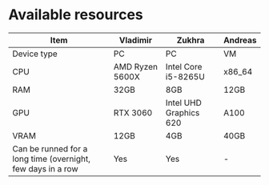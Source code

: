 # Available resources
| Item | Vladimir | Zukhra | Andreas |
|------|----------|--------|---------|
| Device type | PC | PC | VM |
| CPU | AMD Ryzen 5600X |Intel Core i5-8265U | x86_64 |
| RAM | 32GB | 8GB | 12GB |
| GPU | RTX 3060 | Intel UHD Graphics 620 | A100 |
| VRAM | 12GB | 4GB | 40GB |
| Can be runned for a long time (overnight, few days in a row | Yes | Yes | - |
